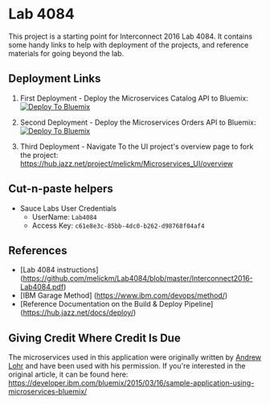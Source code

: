 # Lab 4084
This project is a starting point for Interconnect 2016 Lab 4084. It contains some handy links to help with deployment of the projects, and reference materials for going beyond the lab. 

## Deployment Links
1. First Deployment - Deploy the Microservices Catalog API to Bluemix: [![Deploy To Bluemix](https://bluemix.net/deploy/button.png)](https://hub.jazz.net/deploy/index.html?repository=https://github.com/melickm/Microservices_CatalogAPI)

2. Second Deployment - Deploy the Microservices Orders API to Bluemix: [![Deploy To Bluemix](https://bluemix.net/deploy/button.png)](https://hub.jazz.net/deploy/index.html?repository=https://github.com/melickm/Microservices_OrdersAPI)

3. Third Deployment - Navigate To the UI project's overview page to fork the project: https://hub.jazz.net/project/melickm/Microservices_UI/overview

## Cut-n-paste helpers
* Sauce Labs User Credentials
  * UserName:  ```Lab4084``` 
  * Access Key: ```c61e8e3c-85bb-4dc0-b262-d98768f04af4```

## References
* [Lab 4084 instructions] (https://github.com/melickm/Lab4084/blob/master/Interconnect2016-Lab4084.pdf)
* [IBM Garage Method] (https://www.ibm.com/devops/method/)
* [Reference Documentation on the Build & Deploy Pipeline] (https://hub.jazz.net/docs/deploy/)

## Giving Credit Where Credit Is Due
The microservices used in this application were originally written by  [Andrew Lohr](https://developer.ibm.com/bluemix/author/ajlohr/) and have been used with his permission.  If you're interested in the original article, it can be found here:   https://developer.ibm.com/bluemix/2015/03/16/sample-application-using-microservices-bluemix/
